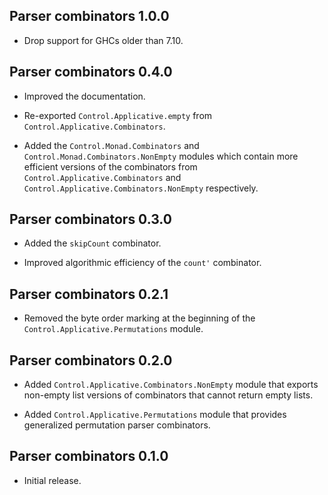 ## Parser combinators 1.0.0

* Drop support for GHCs older than 7.10.

## Parser combinators 0.4.0

* Improved the documentation.

* Re-exported `Control.Applicative.empty` from
  `Control.Applicative.Combinators`.

* Added the `Control.Monad.Combinators` and
  `Control.Monad.Combinators.NonEmpty` modules which contain more efficient
  versions of the combinators from `Control.Applicative.Combinators` and
  `Control.Applicative.Combinators.NonEmpty` respectively.

## Parser combinators 0.3.0

* Added the `skipCount` combinator.

* Improved algorithmic efficiency of the `count'` combinator.

## Parser combinators 0.2.1

* Removed the byte order marking at the beginning of the
  `Control.Applicative.Permutations` module.

## Parser combinators 0.2.0

* Added `Control.Applicative.Combinators.NonEmpty` module that exports
  non-empty list versions of combinators that cannot return empty lists.

* Added `Control.Applicative.Permutations` module that provides generalized
  permutation parser combinators.

## Parser combinators 0.1.0

* Initial release.
